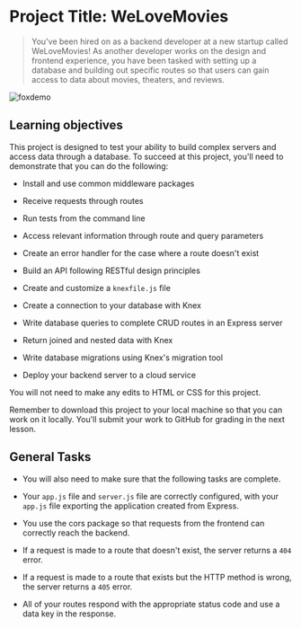 
# Project Title: WeLoveMovies

> You've been hired on as a backend developer at a new startup called WeLoveMovies! As another developer works on the design and frontend experience, you have been tasked with setting up a database and building out specific routes so that users can gain access to data about movies, theaters, and reviews.

![foxdemo](https://images.ctfassets.net/c7lxnbtvvcxm/3xzgFVIxgNM4H53CsJkKJa/64c51046aa810105e3ef4af77867a6f7/WeLoveMovies.png)


## Learning objectives
This project is designed to test your ability to build complex servers and access data through a database. To succeed at this project, you'll need to demonstrate that you can do the following:

- Install and use common middleware packages

- Receive requests through routes

- Run tests from the command line

- Access relevant information through route and query parameters

- Create an error handler for the case where a route doesn't exist

- Build an API following RESTful design principles

- Create and customize a `knexfile.js` file

- Create a connection to your database with Knex

- Write database queries to complete CRUD routes in an Express server

- Return joined and nested data with Knex

- Write database migrations using Knex's migration tool

- Deploy your backend server to a cloud service

You will not need to make any edits to HTML or CSS for this project.

Remember to download this project to your local machine so that you can work on it locally. You'll submit your work to GitHub for grading in the next lesson.

## General Tasks
- You will also need to make sure that the following tasks are complete.

- Your `app.js` file and `server.js` file are correctly configured, with your `app.js` file exporting the application created from Express.

- You use the cors package so that requests from the frontend can correctly reach the backend.

- If a request is made to a route that doesn't exist, the server returns a `404` error.

- If a request is made to a route that exists but the HTTP method is wrong, the server returns a `405` error.

- All of your routes respond with the appropriate status code and use a data key in the response.
